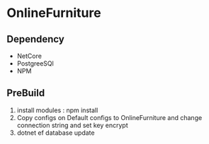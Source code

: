 ﻿# OnlineFurniture

## Dependency
- NetCore
- PostgreeSQl
- NPM

## PreBuild
1. install modules : npm install
2. Copy configs on Default configs to OnlineFurniture and change connection string and set key encrypt
3. dotnet ef database update <LastMigration>